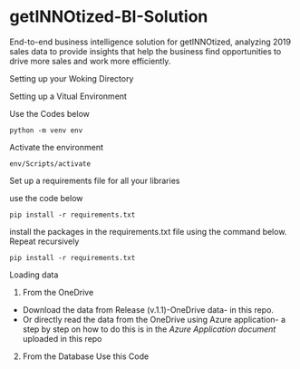 # getINNOtized-BI-Solution

End-to-end business intelligence solution for getINNOtized, analyzing 2019 sales data to provide insights that help the business find opportunities to drive more sales and work more efficiently.

Setting up your Woking Directory

Setting up a Vitual Environment

Use the Codes below

```dotnetcli
python -m venv env
```

Activate the environment

```dotnetcli
env/Scripts/activate
```

Set up a requirements file for all your libraries

use the code below

 ```dotnetcli
 pip install -r requirements.txt
```

install the packages in the requirements.txt file using the command below. Repeat recursively 

```dotnetcli
pip install -r requirements.txt
```

Loading data

1. From the OneDrive

* Download the data from Release (v.1.1)-OneDrive data- in this repo.
* Or directly read the data from the OneDrive using Azure application- a step by step on how to do this is in the *Azure Application document* uploaded in this repo

2. From the Database
Use this Code
```dotnetcli

  
